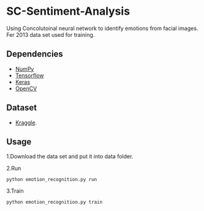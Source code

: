 # SC-Sentiment-Analysis
Using Concolutoinal neural network to identify emotions from facial images.
Fer 2013 data set used for training.


## Dependencies

- [NumPy](http://docs.scipy.org/doc/numpy-1.10.1/user/install.html)
- [Tensorflow](https://www.tensorflow.org/versions/r0.8/get_started/os_setup.html)
- [Keras](https://github.com/ignaciorlando/skinner/wiki/Keras-and-TensorFlow-installation)
- [OpenCV](https://opencv-python-tutroals.readthedocs.io/en/latest/)


## Dataset

- [Kraggle](https://www.kaggle.com/c/challenges-in-representation-learning-facial-expression-recognition-challenge/data).

## Usage

1.Download the data set and put it into data folder.

2.Run
```
python emotion_recognition.py run
```

3.Train
```
python emotion_recognition.py train
```